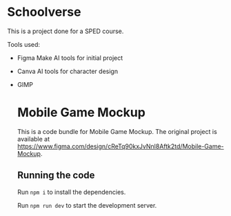 # Schoolverse

This is a project done for a SPED course.

Tools used:

- Figma Make AI tools for initial project
- Canva AI tools for character design
- GIMP

  # Mobile Game Mockup

  This is a code bundle for Mobile Game Mockup. The original project is available at https://www.figma.com/design/cReTq90kxJvNnl8Aftk2td/Mobile-Game-Mockup.

  ## Running the code

  Run `npm i` to install the dependencies.

  Run `npm run dev` to start the development server.
  
